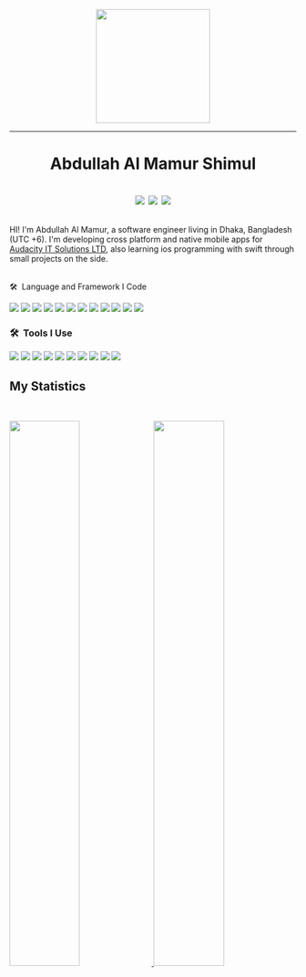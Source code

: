 <p align="center">
  <img src="https://github.com/thompsonemerson/thompsonemerson/raw/master/cover-thompson.png" height="200"/>
</p>
<hr/>
<h1 align="center">
  <b>Abdullah Al Mamur Shimul</b>
  <p>
<div align="center">
<a target="_blank" href="https://www.linkedin.com/in/abdullah-al-mamur/"><img src="https://img.shields.io/badge/-LinkedIn-0077B5?style=flat&logo=Linkedin&logoColor=white"></img></a>
<a target="_blank" href="https://mail.google.com/mail/u/0/?tab=rm&ogbl#inbox"><img src="https://img.shields.io/badge/-Gmail-D14836?style=flat&logo=Gmail&logoColor=white"></img></a>
<a target="_blank" href="https://github.com/al-mamur-shimul"><img src="https://img.shields.io/badge/-GitHub-c58545?style=flat&logo=github&labelColor=282828"></img></a>
<!-- <a target="_blank" href="https://www.linkedin.com/in/abdullah-al-mamur/"><img src="https://img.shields.io/badge/-Resume-0077B5?style=flat&logo=libreoffice&logoColor=white"></img></a> -->
</div>
</p>
</h1 algn="center">

HI! I'm Abdullah Al Mamur, a software engineer living in Dhaka, Bangladesh (UTC +6). 
I'm developing cross platform and native mobile apps for <a href="https://audacityit.com/">Audacity IT Solutions LTD</a>, 
also learning ios programming with swift through small projects  on the side.

<br>
🛠 &nbsp;Language and Framework I Code

<p>
<div align="left">
  <img src="https://img.shields.io/badge/-Dart-00599C?style=flat&logo=dart&labelColor=282828">
  <img src="https://img.shields.io/badge/-Flutter-d1a01f?style=flat&logo=flutter&labelColor=282828">
  <img src="https://img.shields.io/badge/-Kotlin-98b982?style=flat&logo=kotlin&labelColor=282828">
  <img src="https://img.shields.io/badge/-Java-c58545?style=flat&logo=Java&labelColor=282828">
  <img src="https://img.shields.io/badge/-Javascript-d1a01f?style=flat&logo=javascript&labelColor=282828">
  <img src="https://img.shields.io/badge/-Swift-c58545?style=flat&logo=swift&labelColor=282828">
  <img src="https://img.shields.io/badge/-React-d1a01f?style=flat&logo=react&labelColor=282828">
  <img src="https://img.shields.io/badge/-Android-98b982?style=flat&logo=android&labelColor=282828">
  <img src="https://img.shields.io/badge/-ios-d1a01f?style=flat&logo=ios&labelColor=282828">
  <img src="https://img.shields.io/badge/-Firebase-d1a01f?style=flat&logo=firebase&labelColor=282828">
  <img src="https://img.shields.io/badge/-Spring-d1a01f?style=flat&logo=spring&labelColor=282828">
  <img src="https://img.shields.io/badge/-Markdown-d1a01f?style=flat&logo=markdown&labelColor=282828">
</div>
</p>

### 🛠 &nbsp;Tools I Use
<p>
<div align="left">
  <img src="https://img.shields.io/badge/-Android%20Studio-00599C?style=flat&logo=android-studio&labelColor=282828">
  <img src="https://img.shields.io/badge/-VS%20Code-d1a01f?style=flat&logo=visual-studio-code&labelColor=282828">
  <img src="https://img.shields.io/badge/-IntelliJ%20IDEA-333333?style=flat&logo=intellij-idea&logoColor=f70486">
   <img src="https://img.shields.io/badge/-XCode-d1a01f?style=flat&logo=xcode&labelColor=282828">
  <img src="https://img.shields.io/badge/-Git-98b982?style=flat&logo=git&labelColor=282828">
  <img src="https://img.shields.io/badge/-GitHub-c58545?style=flat&logo=github&labelColor=282828">
  <img src="https://img.shields.io/badge/-Slack-d1a01f?style=flat&logo=slack&labelColor=282828">
  <img src="https://img.shields.io/badge/-Jira-c58545?style=flat&logo=jira&labelColor=282828">
  <img src="https://img.shields.io/badge/-Confluence-d1a01f?style=flat&logo=confluence&labelColor=282828">
  <img src="https://img.shields.io/badge/-Adobe%20Xd-d1a01f?style=flat&logo=adobe-xd&labelColor=282828">
</div>
</p>



## My Statistics

<br/>
<p align="left">
  <a href="https://github.com/al-mamur-shimul">
  <img width="49.5%" src="https://github-readme-stats.vercel.app/api?username=al-mamur-shimul&show_icons=true&theme=gruvbox&hide_border=true&include_all_commits=true&count_private=true" />
    <img width="49.5%" src="https://github-readme-streak-stats.herokuapp.com/?user=al-mamur-shimul&theme=gruvbox&hide_border=true" />
  </a>
</p>
<br>


<!-- [![Abdullah Al Mamur' Activity Graph](https://activity-graph.herokuapp.com/graph?username=al-mamur-shimul&custom_title=Abdullah%20Al%20Mamur's%20Contribution%20Graph&theme=gruvbox&bg_color=282828&hide_border=true&line=d1a01f&point=c58545)](#) -->

